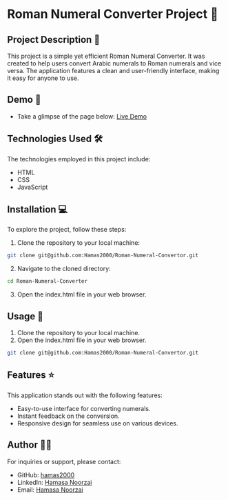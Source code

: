 # Roman Numeral Converter Project 🚀

## Project Description 📝

This project is a simple yet efficient Roman Numeral Converter. It was created to help users convert Arabic numerals to Roman numerals and vice versa. The application features a clean and user-friendly interface, making it easy for anyone to use.

## Demo 📸

- Take a glimpse of the page below: 
[Live Demo](https://hamas2000.github.io/Roman-Numeral-Converter)

## Technologies Used 🛠️

The technologies employed in this project include:

- HTML
- CSS
- JavaScript

## Installation 💻

To explore the project, follow these steps:

1. Clone the repository to your local machine:

```bash
git clone git@github.com:Hamas2000/Roman-Numeral-Convertor.git
```

2. Navigate to the cloned directory:

```bash
cd Roman-Numeral-Converter
```

3. Open the index.html file in your web browser.

## Usage 🎯

1. Clone the repository to your local machine.
2. Open the index.html file in your web browser.

```bash
git clone git@github.com:Hamas2000/Roman-Numeral-Convertor.git
```

## Features ⭐

This application stands out with the following features:

- Easy-to-use interface for converting numerals.
- Instant feedback on the conversion.
- Responsive design for seamless use on various devices.

## Author 👩‍💻

For inquiries or support, please contact:

- GitHub: [hamas2000](https://github.com/Hamas2000)
- LinkedIn: [Hamasa Noorzai](http://www.linkedin.com/in/hamasa-noorzai-6787a6196)
- Email: [Hamasa Noorzai](mailto:hamasa.noorzai2000@gmail.com)